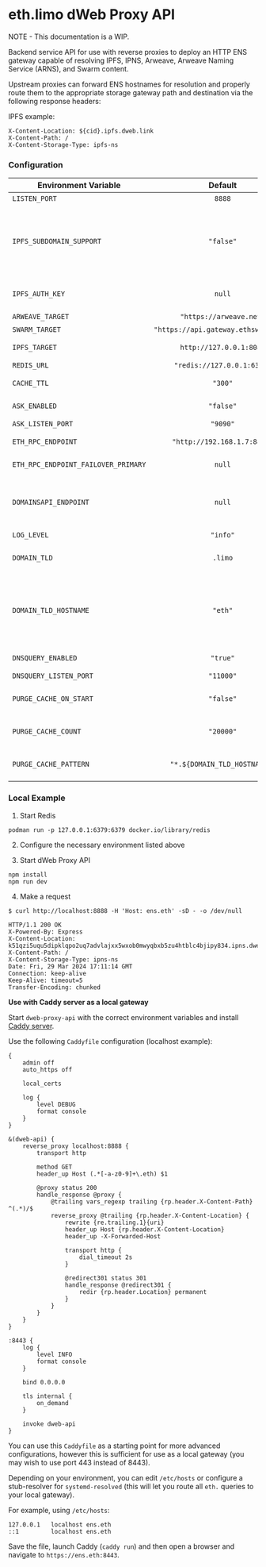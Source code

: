# eth.limo dWeb Proxy API

NOTE - This documentation is a WIP.

Backend service API for use with reverse proxies to deploy an HTTP ENS gateway capable of resolving IPFS, IPNS, Arweave, Arweave Naming Service (ARNS), and Swarm content.

Upstream proxies can forward ENS hostnames for resolution and properly route them to the appropriate storage gateway path and destination via the following response headers:

IPFS example:
```
X-Content-Location: ${cid}.ipfs.dweb.link
X-Content-Path: /
X-Content-Storage-Type: ipfs-ns
```

### Configuration

| Environment Variable        | Default           | Purpose  |
| ------------- |:-------------:| -----:|
| `LISTEN_PORT`     | `8888` | Proxy API listener port. |
| `IPFS_SUBDOMAIN_SUPPORT`     | `"false"` | Return IPFS gateway destination in subdomain format, i.e. `${cid}.ipfs.dweb.link`. Otherwise results are returned as `ipfs.dweb.link/ipfs/${cid}`. |
| `IPFS_AUTH_KEY`     | `null` | Basic authentication for IPFS gateway backend, if required. |
| `ARWEAVE_TARGET`     | `"https://arweave.net"` | Arweave gateway FQDN. |
| `SWARM_TARGET`     | `"https://api.gateway.ethswarm.org"` | Swarm gateway FQDN. |
| `IPFS_TARGET` | `http://127.0.0.1:8080` | FQDN of IPFS gateway backend to use for requests. |
| `REDIS_URL`     | `"redis://127.0.0.1:6379"` | Redis server endpoint. |
| `CACHE_TTL`     | `"300"`      |   TTL to persist resolved records |
| `ASK_ENABLED` | `"false"`      |    Whether to spawn a special listener for responding to 
| `ASK_LISTEN_PORT` | `"9090"`      |    Ask listener port. |certificate issuance requests from Caddy server: `:9090/ask?domain=${name}.eth`. |
| `ETH_RPC_ENDPOINT` | `"http://192.168.1.7:8845"` | Primary RPC provider FQDN for ENS resolution. |
| `ETH_RPC_ENDPOINT_FAILOVER_PRIMARY` | `null` | Secondary failover RPC provider FQDN. |
| `DOMAINSAPI_ENDPOINT` | `null` | API endpoint for custom domain routing logic. Can be set to any endpoint that returns a `200` if you do not need this feature. |
| `LOG_LEVEL` | `"info"` | Set the logging level. |
| `DOMAIN_TLD` | `.limo` | When operating a gateway, set this to the parent domain or TLD used. |
| `DOMAIN_TLD_HOSTNAME` | `"eth"` | Subdomain to use with gateway (naming service dependent). For example, `ens.eth.limo`. Contingent upon the setting of `DOMAIN_TLD` for gateway operations. |
| `DNSQUERY_ENABLED` | `"true"` | Enable DNS over HTTPS (DoH) listener. |
| `DNSQUERY_LISTEN_PORT` | `"11000"` | Listener port for DoH. |
| `PURGE_CACHE_ON_START` | `"false"` | Indicates whether to purge the entire Redis cache upon server startup. |
| `PURGE_CACHE_COUNT` | `"20000"` | Number of keys to purge if `PURGE_CACHE_ON_START` is enabled. |
| `PURGE_CACHE_PATTERN` | `"*.${DOMAIN_TLD_HOSTNAME}"` | Key pattern to purge if `PURGE_CACHE_ON_START` is enabled. |

### Local Example

1. Start Redis

```
podman run -p 127.0.0.1:6379:6379 docker.io/library/redis
```

2. Configure the necessary environment listed above

3. Start dWeb Proxy API

```
npm install
npm run dev
```

4. Make a request

```shell
$ curl http://localhost:8888 -H 'Host: ens.eth' -sD - -o /dev/null

HTTP/1.1 200 OK
X-Powered-By: Express
X-Content-Location: k51qzi5uqu5dipklqpo2uq7advlajxx5wxob0mwyqbxb5zu4htblc4bjipy834.ipns.dweb.link
X-Content-Path: /
X-Content-Storage-Type: ipns-ns
Date: Fri, 29 Mar 2024 17:11:14 GMT
Connection: keep-alive
Keep-Alive: timeout=5
Transfer-Encoding: chunked
```

__Use with Caddy server as a local gateway__

Start `dweb-proxy-api` with the correct environment variables and install [Caddy server](https://github.com/caddyserver/caddy).

Use the following `Caddyfile` configuration (localhost example):

```
{
	admin off
	auto_https off

	local_certs

	log {
		level DEBUG
		format console
	}
}

&(dweb-api) {
	reverse_proxy localhost:8888 {
		transport http

		method GET
		header_up Host (.*[-a-z0-9]+\.eth) $1

		@proxy status 200
		handle_response @proxy {
			@trailing vars_regexp trailing {rp.header.X-Content-Path} ^(.*)/$
			reverse_proxy @trailing {rp.header.X-Content-Location} {
				rewrite {re.trailing.1}{uri}
				header_up Host {rp.header.X-Content-Location}
				header_up -X-Forwarded-Host

				transport http {
					dial_timeout 2s
				}

				@redirect301 status 301
				handle_response @redirect301 {
					redir {rp.header.Location} permanent
				}
			}
		}
	}
}

:8443 {
	log {
		level INFO
		format console
	}

	bind 0.0.0.0

	tls internal {
		on_demand
	}

	invoke dweb-api
}
```

You can use this `Caddyfile` as a starting point for more advanced configurations, however this is sufficient for use as a local gateway (you may wish to use port 443 instead of 8443).

Depending on your environment, you can edit `/etc/hosts` or configure a stub-resolver for `systemd-resolved` (this will let you route all `eth.` queries to your local gateway).

For example, using `/etc/hosts`:

```
127.0.0.1   localhost ens.eth
::1         localhost ens.eth
```

Save the file, launch Caddy (`caddy run`) and then open a browser and navigate to `https://ens.eth:8443`.